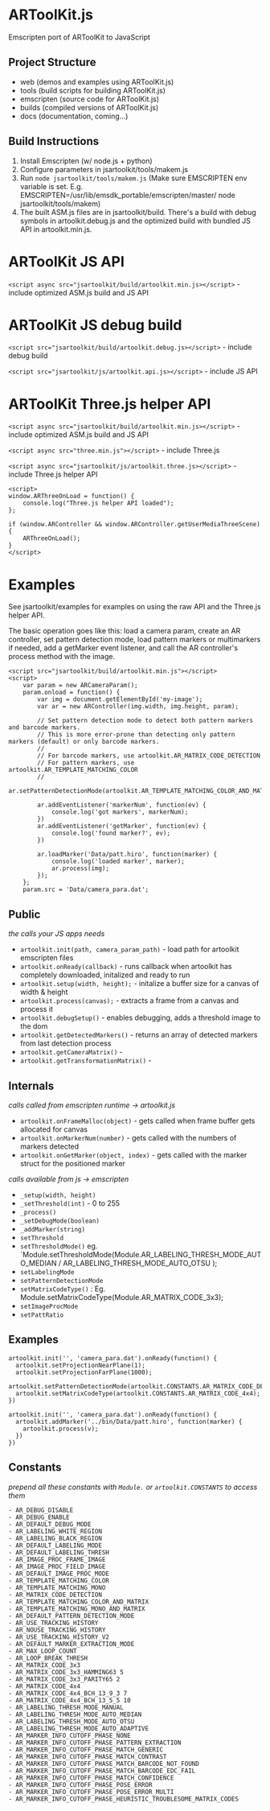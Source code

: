 # ARToolKit.js
Emscripten port of ARToolKit to JavaScript

## Project Structure

- web (demos and examples using ARToolKit.js)
- tools (build scripts for building ARToolKit.js)
- emscripten (source code for ARToolKit.js)
- builds (compiled versions of ARToolKit.js)
- docs (documentation, coming...)

## Build Instructions

1. Install Emscripten (w/ node.js + python)
2. Configure parameters in jsartoolkit/tools/makem.js
3. Run `node jsartoolkit/tools/makem.js`
	(Make sure EMSCRIPTEN env variable is set. E.g. EMSCRIPTEN=/usr/lib/emsdk_portable/emscripten/master/ node jsartoolkit/tools/makem)
4. The built ASM.js files are in jsartoolkit/build. There's a build with debug symbols in artoolkit.debug.js and the optimized build with bundled JS API in artoolkit.min.js.

# ARToolKit JS API
`<script async src="jsartoolkit/build/artoolkit.min.js></script>` - include optimized ASM.js build and JS API

# ARToolKit JS debug build
`<script src="jsartoolkit/build/artoolkit.debug.js></script>` - include debug build

`<script src="jsartoolkit/js/artoolkit.api.js></script>` - include JS API

# ARToolKit Three.js helper API
`<script async src="jsartoolkit/build/artoolkit.min.js></script>` - include optimized ASM.js build and JS API

`<script async src="three.min.js"></script>` - include Three.js

`<script async src="jsartoolkit/js/artoolkit.three.js></script>` - include Three.js helper API

    <script>
    window.ARThreeOnLoad = function() {
        console.log("Three.js helper API loaded");
    };

    if (window.ARController && window.ARController.getUserMediaThreeScene) {
        ARThreeOnLoad();
    }
    </script>

# Examples

See jsartoolkit/examples for examples on using the raw API and the Three.js helper API.

The basic operation goes like this: load a camera param, create an AR controller, set pattern detection mode, load pattern markers or multimarkers if needed, add a getMarker event listener, and call the AR controller's process method with the image.

    <script src="jsartoolkit/build/artoolkit.min.js"></script>
    <script>
        var param = new ARCameraParam();
        param.onload = function() {
            var img = document.getElementById('my-image');
            var ar = new ARController(img.width, img.height, param);

            // Set pattern detection mode to detect both pattern markers and barcode markers.
            // This is more error-prone than detecting only pattern markers (default) or only barcode markers.
            //
            // For barcode markers, use artoolkit.AR_MATRIX_CODE_DETECTION
            // For pattern markers, use artoolkit.AR_TEMPLATE_MATCHING_COLOR
            // 
            ar.setPatternDetectionMode(artoolkit.AR_TEMPLATE_MATCHING_COLOR_AND_MATRIX);

            ar.addEventListener('markerNum', function(ev) {
                console.log('got markers', markerNum);
            })
            ar.addEventListener('getMarker', function(ev) {
                console.log('found marker?', ev);
            })

            ar.loadMarker('Data/patt.hiro', function(marker) {
                console.log('loaded marker', marker);
                ar.process(img);
            });
        };
        param.src = 'Data/camera_para.dat';


## Public
*the calls your JS apps needs*
- `artoolkit.init(path, camera_param_path)` - load path for artoolkit emscripten files
- `artoolkit.onReady(callback)` - runs callback when artoolkit has completely downloaded, initalized and ready to run
- `artoolkit.setup(width, height);` - initalize a buffer size for a canvas of width & height
- `artoolkit.process(canvas);` - extracts a frame from a canvas and process it
- `artoolkit.debugSetup()` - enables debugging, adds a threshold image to the dom
- `artoolkit.getDetectedMarkers()` - returns an array of detected markers from last detection process
- `artoolkit.getCameraMatrix()` -
- `artoolkit.getTransformationMatrix()` -

## Internals

*calls called from emscripten runtime -> artoolkit.js*
- `artoolkit.onFrameMalloc(object)` - gets called when frame buffer gets allocated for canvas
- `artoolkit.onMarkerNum(number)` - gets called with the numbers of markers detected
- `artoolkit.onGetMarker(object, index)` - gets called with the marker struct for the positioned marker

*calls available from js -> emscripten*
- `_setup(width, height)`
- `_setThreshold(int)` - 0 to 255
- `_process()`
- `_setDebugMode(boolean)`
- `_addMarker(string)`
- `setThreshold`
- `setThresholdMode()` eg. `Module.setThresholdMode(Module.AR_LABELING_THRESH_MODE_AUTO_MEDIAN / AR_LABELING_THRESH_MODE_AUTO_OTSU );
- `setLabelingMode`
- `setPatternDetectionMode`
- `setMatrixCodeType()` : Eg. Module.setMatrixCodeType(Module.AR_MATRIX_CODE_3x3);
- `setImageProcMode`
- `setPattRatio`

## Examples
```
artoolkit.init('', 'camera_para.dat').onReady(function() {
  artoolkit.setProjectionNearPlane(1);
  artoolkit.setProjectionFarPlane(1000);
  artoolkit.setPatternDetectionMode(artoolkit.CONSTANTS.AR_MATRIX_CODE_DETECTION);
  artoolkit.setMatrixCodeType(artoolkit.CONSTANTS.AR_MATRIX_CODE_4x4);
})

artoolkit.init('', 'camera_para.dat').onReady(function() {
  artoolkit.addMarker('../bin/Data/patt.hiro', function(marker) {
    artoolkit.process(v);
  })
})
```

## Constants
*prepend all these constants with `Module.` or `artoolkit.CONSTANTS` to access them*
```
- AR_DEBUG_DISABLE
- AR_DEBUG_ENABLE
- AR_DEFAULT_DEBUG_MODE
- AR_LABELING_WHITE_REGION
- AR_LABELING_BLACK_REGION
- AR_DEFAULT_LABELING_MODE
- AR_DEFAULT_LABELING_THRESH
- AR_IMAGE_PROC_FRAME_IMAGE
- AR_IMAGE_PROC_FIELD_IMAGE
- AR_DEFAULT_IMAGE_PROC_MODE
- AR_TEMPLATE_MATCHING_COLOR
- AR_TEMPLATE_MATCHING_MONO
- AR_MATRIX_CODE_DETECTION
- AR_TEMPLATE_MATCHING_COLOR_AND_MATRIX
- AR_TEMPLATE_MATCHING_MONO_AND_MATRIX
- AR_DEFAULT_PATTERN_DETECTION_MODE
- AR_USE_TRACKING_HISTORY
- AR_NOUSE_TRACKING_HISTORY
- AR_USE_TRACKING_HISTORY_V2
- AR_DEFAULT_MARKER_EXTRACTION_MODE
- AR_MAX_LOOP_COUNT
- AR_LOOP_BREAK_THRESH
- AR_MATRIX_CODE_3x3
- AR_MATRIX_CODE_3x3_HAMMING63 5
- AR_MATRIX_CODE_3x3_PARITY65 2
- AR_MATRIX_CODE_4x4
- AR_MATRIX_CODE_4x4_BCH_13_9_3 7
- AR_MATRIX_CODE_4x4_BCH_13_5_5 10
- AR_LABELING_THRESH_MODE_MANUAL
- AR_LABELING_THRESH_MODE_AUTO_MEDIAN
- AR_LABELING_THRESH_MODE_AUTO_OTSU
- AR_LABELING_THRESH_MODE_AUTO_ADAPTIVE
- AR_MARKER_INFO_CUTOFF_PHASE_NONE
- AR_MARKER_INFO_CUTOFF_PHASE_PATTERN_EXTRACTION
- AR_MARKER_INFO_CUTOFF_PHASE_MATCH_GENERIC
- AR_MARKER_INFO_CUTOFF_PHASE_MATCH_CONTRAST
- AR_MARKER_INFO_CUTOFF_PHASE_MATCH_BARCODE_NOT_FOUND
- AR_MARKER_INFO_CUTOFF_PHASE_MATCH_BARCODE_EDC_FAIL
- AR_MARKER_INFO_CUTOFF_PHASE_MATCH_CONFIDENCE
- AR_MARKER_INFO_CUTOFF_PHASE_POSE_ERROR
- AR_MARKER_INFO_CUTOFF_PHASE_POSE_ERROR_MULTI
- AR_MARKER_INFO_CUTOFF_PHASE_HEURISTIC_TROUBLESOME_MATRIX_CODES
```